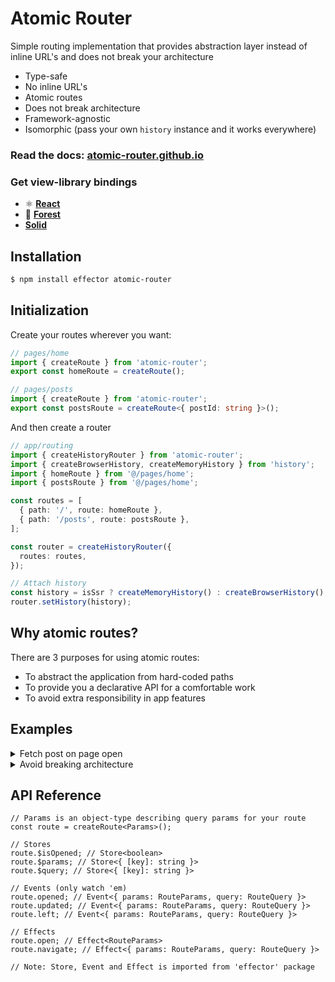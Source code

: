 # Atomic Router

Simple routing implementation that provides abstraction layer instead of inline URL's and does not break your architecture

- Type-safe
- No inline URL's
- Atomic routes
- Does not break architecture
- Framework-agnostic
- Isomorphic (pass your own `history` instance and it works everywhere)

### Read the docs: [atomic-router.github.io](https://atomic-router.github.io)

### Get view-library bindings
- ⚛️ [**React**](https://github.com/atomic-router/react)
- 🍃 [**Forest**](https://github.com/atomic-router/forest)
- [**Solid**](https://github.com/atomic-router/solid)

## Installation

```bash
$ npm install effector atomic-router
```

## Initialization

Create your routes wherever you want:

```ts
// pages/home
import { createRoute } from 'atomic-router';
export const homeRoute = createRoute();

// pages/posts
import { createRoute } from 'atomic-router';
export const postsRoute = createRoute<{ postId: string }>();
```

And then create a router

```ts
// app/routing
import { createHistoryRouter } from 'atomic-router';
import { createBrowserHistory, createMemoryHistory } from 'history';
import { homeRoute } from '@/pages/home';
import { postsRoute } from '@/pages/home';

const routes = [
  { path: '/', route: homeRoute },
  { path: '/posts', route: postsRoute },
];

const router = createHistoryRouter({
  routes: routes,
});

// Attach history
const history = isSsr ? createMemoryHistory() : createBrowserHistory();
router.setHistory(history);
```

## Why atomic routes?

There are 3 purposes for using atomic routes:

- To abstract the application from hard-coded paths
- To provide you a declarative API for a comfortable work
- To avoid extra responsibility in app features

## Examples

<details>
  <summary>Fetch post on page open</summary>

1. In your model, create effect and store which you'd like to trigger:

```tsx
export const getPostFx = createEffect<{ postId: string }, Post>(
  ({ postId }) => {
    return api.get(`/posts/${postId}`);
  }
);

export const $post = restore(getPostFx.doneData, null);
```

2. And just trigger it when `postPage.$params` change:

```tsx
//route.ts
import { createRoute } from 'atomic-router';
import { getPostFx } from './model';

const postPage = createRoute<{ postId: string }>();

guard({
  source: postPage.$params,
  filter: postPage.$isOpened,
  target: getPostFx,
});
```

</details>
<details>
  <summary>Avoid breaking architecture</summary>

Imagine that we have a good architecture, where our code can be presented as a dependency tree.  
 So, we don't make neither circular imports, nor they go backwards.  
 For example, we have `Card -> PostCard -> PostsList -> PostsPage` flow, where `PostsList` doesn't know about `PostsPage`, `PostCard` doesn't know about `PostsList` etc.

But now we need our `PostCard` to open `PostsPage` route.  
 And usually, we add extra responisbility by letting it know what the route is

```tsx
const PostCard = ({ id }) => {
  const post = usePost(id);

  return (
    <Card>
      <Card.Title>{post.title}</Card.Title>
      <Card.Description>{post.title}</Card.Description>
      {/* NOOOO! */}
      <Link to={postsPageRoute} params={{ postId: id }}>
        Read More
      </Link>
    </Card>
  );
};
```

With `atomic-router`, you can create a "personal" route for this card:

```tsx
const readMoreRoute = createRoute<{ postId: id }>();
```

And then you can just give it the same path as your `PostsPage` has:

```tsx
const routes = [
  { path: '/posts/:postId', route: readMoreRoute },
  { path: '/posts/:postId', route: postsPageRoute },
];
```

Both will work perfectly fine as they are completely independent

</details>

## API Reference

```tsx
// Params is an object-type describing query params for your route
const route = createRoute<Params>();

// Stores
route.$isOpened; // Store<boolean>
route.$params; // Store<{ [key]: string }>
route.$query; // Store<{ [key]: string }>

// Events (only watch 'em)
route.opened; // Event<{ params: RouteParams, query: RouteQuery }>
route.updated; // Event<{ params: RouteParams, query: RouteQuery }>
route.left; // Event<{ params: RouteParams, query: RouteQuery }>

// Effects
route.open; // Effect<RouteParams>
route.navigate; // Effect<{ params: RouteParams, query: RouteQuery }>

// Note: Store, Event and Effect is imported from 'effector' package
```
